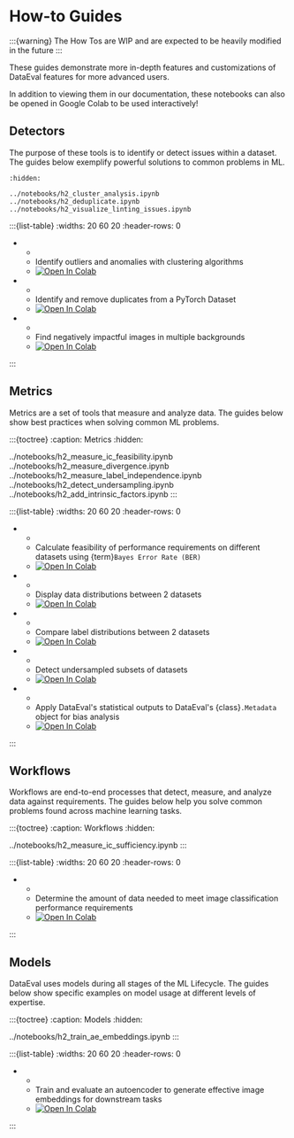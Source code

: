 # How-to Guides

:::{warning}
The How Tos are WIP and are expected to be heavily modified in the future
:::

These guides demonstrate more in-depth features and customizations of DataEval
features for more advanced users.

In addition to viewing them in our documentation, these notebooks can also be
opened in Google Colab to be used interactively!

## Detectors

The purpose of these tools is to identify or detect issues within a dataset.
The guides below exemplify powerful solutions to common problems in ML.

```{toctree}
:hidden:

../notebooks/h2_cluster_analysis.ipynb
../notebooks/h2_deduplicate.ipynb
../notebooks/h2_visualize_linting_issues.ipynb
```

:::{list-table}
:widths: 20 60 20
:header-rows: 0

- - [](../notebooks/h2_cluster_analysis.ipynb)
  - Identify outliers and anomalies with clustering algorithms
  - [![Open In Colab][colab-badge]][clst-colab]
- - [](../notebooks/h2_deduplicate.ipynb)
  - Identify and remove duplicates from a PyTorch Dataset
  - [![Open In Colab][colab-badge]][dupe-colab]
- - [](../notebooks/h2_visualize_linting_issues.ipynb)
  - Find negatively impactful images in multiple backgrounds
  - [![Open In Colab][colab-badge]][lint-colab]

:::

[clst-colab]: https://colab.research.google.com/github/aria-ml/dataeval/blob/v0.91.1/docs/source/notebooks/h2_cluster_analysis.ipynb
[dupe-colab]: https://colab.research.google.com/github/aria-ml/dataeval/blob/v0.91.1/docs/source/notebooks/h2_deduplicate.ipynb
[lint-colab]: https://colab.research.google.com/github/aria-ml/dataeval/blob/v0.91.1/docs/source/notebooks/h2_visualize_linting_issues.ipynb

## Metrics

Metrics are a set of tools that measure and analyze data.
The guides below show best practices when solving common ML problems.

:::{toctree}
:caption: Metrics
:hidden:

../notebooks/h2_measure_ic_feasibility.ipynb
../notebooks/h2_measure_divergence.ipynb
../notebooks/h2_measure_label_independence.ipynb
../notebooks/h2_detect_undersampling.ipynb
../notebooks/h2_add_intrinsic_factors.ipynb
:::

:::{list-table}
:widths: 20 60 20
:header-rows: 0

- - [](../notebooks/h2_measure_ic_feasibility.ipynb)
  - Calculate feasibility of performance requirements on
    different datasets using {term}`Bayes Error Rate (BER)`
  - [![Open In Colab][colab-badge]][ber-colab]
- - [](../notebooks/h2_measure_divergence.ipynb)
  - Display data distributions between 2 datasets
  - [![Open In Colab][colab-badge]][div-colab]
- - [](../notebooks/h2_measure_label_independence.ipynb)
  - Compare label distributions between 2 datasets
  - [![Open In Colab][colab-badge]][lbl-colab]
- - [](../notebooks/h2_detect_undersampling.ipynb)
  - Detect undersampled subsets of datasets
  - [![Open In Colab][colab-badge]][cov-colab]
- - [](../notebooks/h2_add_intrinsic_factors.ipynb)
  - Apply DataEval's statistical outputs to
    DataEval's {class}`.Metadata` object for bias analysis
  - [![Open In Colab][colab-badge]][imd-colab]

:::

[ber-colab]: https://colab.research.google.com/github/aria-ml/dataeval/blob/v0.91.1/docs/source/notebooks/h2_measure_ic_feasibility.ipynb
[div-colab]: https://colab.research.google.com/github/aria-ml/dataeval/blob/v0.91.1/docs/source/notebooks/h2_measure_divergence.ipynb
[lbl-colab]: https://colab.research.google.com/github/aria-ml/dataeval/blob/v0.91.1/docs/source/notebooks/h2_measure_label_independence.ipynb
[cov-colab]: https://colab.research.google.com/github/aria-ml/dataeval/blob/v0.91.1/docs/source/notebooks/h2_detect_undersampling.ipynb
[imd-colab]: https://colab.research.google.com/github/aria-ml/dataeval/blob/v0.91.1/docs/source/notebooks/h2_add_intrinsic_factors.ipynb

## Workflows

Workflows are end-to-end processes that detect, measure,
and analyze data against requirements.
The guides below help you solve common problems found across machine learning tasks.

:::{toctree}
:caption: Workflows
:hidden:

../notebooks/h2_measure_ic_sufficiency.ipynb
:::

:::{list-table}
:widths: 20 60 20
:header-rows: 0

- - [](../notebooks/h2_measure_ic_sufficiency.ipynb)
  - Determine the amount of data needed to meet
    image classification performance requirements
  - [![Open In Colab][colab-badge]][suff-colab]

:::

[suff-colab]: https://colab.research.google.com/github/aria-ml/dataeval/blob/v0.91.1/docs/source/notebooks/h2_measure_ic_sufficiency.ipynb

## Models

DataEval uses models during all stages of the ML Lifecycle.
The guides below show specific examples on model usage at different levels of expertise.

:::{toctree}
:caption: Models
:hidden:

../notebooks/h2_train_ae_embeddings.ipynb
:::

:::{list-table}
:widths: 20 60 20
:header-rows: 0

- - [](../notebooks/h2_train_ae_embeddings.ipynb)
  - Train and evaluate an autoencoder to generate effective
    image embeddings for downstream tasks
  - [![Open In Colab][colab-badge]][ae-colab]

:::

[ae-colab]: https://colab.research.google.com/github/aria-ml/dataeval/blob/v0.91.1/docs/source/notebooks/h2_train_ae_embeddings.ipynb

<!-- Google collab badge icon for all collab links -->

[colab-badge]: https://colab.research.google.com/assets/colab-badge.svg
